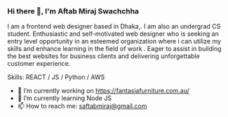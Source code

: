### Hi there 👋, I'm Aftab Miraj Swachchha
I am a frontend web designer based in Dhaka,. I am also an undergrad CS student. Enthusiastic and self-motivated web designer who is seeking an entry level opportunity in an esteemed organization where i can utilize my skills and enhance learning in the field of work . Eager to assist in building the best websites for business clients and delivering unforgettable customer experience. 

Skills: REACT / JS / Python / AWS

- 🔭 I’m currently working on https://fantasiafurniture.com.au/ 
- 🌱 I’m currently learning Node JS 
- 📫 How to reach me: saftabmiraj@gmail.com




